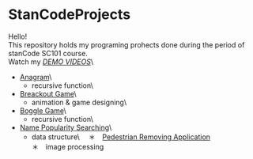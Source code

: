 # StanCodeProjects
Hello!\
This repository holds my programing prohects done during the period of stanCode SC101 course. \
Watch my *[DEMO VIDEOS](https://drive.google.com/drive/folders/1qzuPPtpIXFWCnDp-ILZS-q227XHLDFM2?usp=sharing)*\
* [Anagram](https://github.com/Aping1100/StanCodeProjects/tree/main/anagram)\
  * recursive function\
* [Breackout Game](https://github.com/Aping1100/StanCodeProjects/tree/main/break_out_game)\
  * animation & game designing\
* [Boggle Game](https://github.com/Aping1100/StanCodeProjects/tree/main/boggle)\
   * recursive function\
* [Name Popularity Searching](https://github.com/Aping1100/StanCodeProjects/tree/main/babyname_search)\
   * data structure\　
＊　[Pedestrian Removing Application](https://github.com/Aping1100/StanCodeProjects/tree/main/stanCodoshop)\
   ＊　image processing
